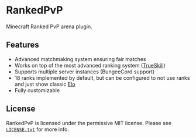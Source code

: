 # RankedPvP
Minecraft Ranked PvP arena plugin.

## Features
* Advanced matchmaking system ensuring fair matches
* Works on top of the most advanced ranking system ([TrueSkill](https://trueskill.org/))
* Supports multiple server instances (BungeeCord support)
* 18 ranks implemented by default, but can be configured to not use ranks and just show classic [Elo](https://en.wikipedia.org/wiki/Elo_rating_system)
* Fully customizable

## License
RankedPvP is licensed under the permissive MIT license. Please see [`LICENSE.txt`](https://github.com/Tonysp/RankedPvP/blob/master/LICENSE.txt) for more info.
